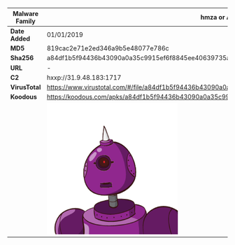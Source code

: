 | Malware Family | hmza or APT-C-27                                             |
| -------------- | ------------------------------------------------------------ |
| **Date Added** | 01/01/2019                                                   |
| **MD5**        | 819cac2e71e2ed346a9b5e48077e786c                             |
| **Sha256**     | a84df1b5f94436b43090a0a35c9915ef6f8845ee40639735a9354d0fedab9663 |
| **URL**        | -                                                            |
| **C2**         | hxxp://31.9.48.183:1717                                      |
| **VirusTotal** | https://www.virustotal.com/#/file/a84df1b5f94436b43090a0a35c9915ef6f8845ee40639735a9354d0fedab9663/detection |
| **Koodous**    | https://koodous.com/apks/a84df1b5f94436b43090a0a35c9915ef6f8845ee40639735a9354d0fedab9663 |
|                | ![](../assets/a84df1b5f94436b43090a0a35c9915ef6f8845ee40639735a9354d0fedab9663.png) |